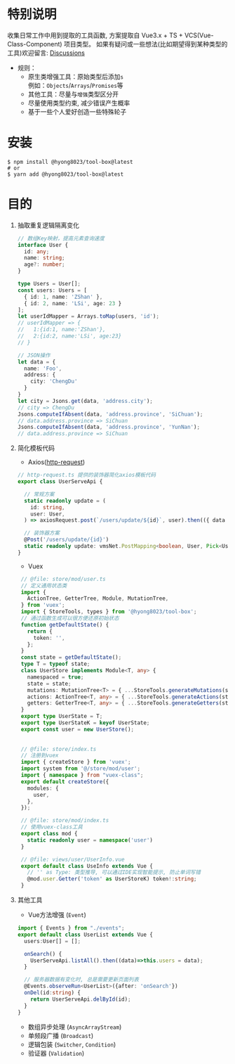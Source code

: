 # 特别说明

收集日常工作中用到提取的工具函数, 方案提取自 Vue3.x + TS + VCS(Vue-Class-Component) 项目类型。
如果有疑问或一些想法(比如期望得到某种类型的工具)欢迎留言: [Discussions](https://github.com/git8023/tool-box/discussions)

- 规则：
    - 原生类增强工具：原始类型后添加`s`  
      例如：`Objects`/`Arrays`/`Promises`等
    - 其他工具：尽量与`增强`类型区分开
    - 尽量使用类型约束, 减少错误产生概率
    - 基于一些个人爱好创造一些特殊轮子

# 安装
```shell
$ npm install @hyong8023/tool-box@latest
# or
$ yarn add @hyong8023/tool-box@latest
```

# 目的

1. 抽取重复逻辑隔离变化
    ```ts
    // 数组Key映射，提高元素查询速度
    interface User {
      id: any;
      name: string;
      age?: number;
    }
    
    type Users = User[];
    const users: Users = [
      { id: 1, name: 'ZShan' },
      { id: 2, name: 'LSi', age: 23 }
    ];
    let userIdMapper = Arrays.toMap(users, 'id');
    // userIdMapper => {
    //   1:{id:1, name:'ZShan'},
    //   2:{id:2, name:'LSi', age:23}
    // }
    
    // JSON操作
    let data = {
      name: 'Foo',
      address: {
        city: 'ChengDu'
      }
    }
    let city = Jsons.get(data, 'address.city');
    // city => ChengDu
    Jsons.computeIfAbsent(data, 'address.province', 'SiChuan');
    // data.address.province => SiChuan
    Jsons.computeIfAbsent(data, 'address.province', 'YunNan');
    // data.address.province => SiChuan
    ```

2. 简化模板代码

    - Axios([http-request](./src/decorator/http-request.md))
    ```ts
    // http-request.ts 提供的装饰器简化axios模板代码
    export class UserServeApi {
    
      // 常规方案
      static readonly update = (
        id: string,
        user: User,
      ) => axiosRequest.post(`/users/update/${id}`, user).then(({ data }) => data);
    
      // 装饰器方案
      @Post('/users/update/{id}')
      static readonly update: vmsNet.PostMapping<boolean, User, Pick<User, 'id'>>;
    }
    ```

    - Vuex
   ```ts
    // @file: store/mod/user.ts
    // 定义通用状态类
    import {
      ActionTree, GetterTree, Module, MutationTree,
    } from 'vuex';
    import { StoreTools, types } from '@hyong8023/tool-box';
    // 通过函数生成可以很方便还原初始状态
    function getDefaultState() {
      return {
        token: '',
      };
    }
    const state = getDefaultState();
    type T = typeof state;
    class UserStore implements Module<T, any> {
      namespaced = true;
      state = state;
      mutations: MutationTree<T> = { ...StoreTools.generateMutations(state) };
      actions: ActionTree<T, any> = { ...StoreTools.generateActions(state) };
      getters: GetterTree<T, any> = { ...StoreTools.generateGetters(state) };
    }
    export type UserState = T;
    export type UserStateK = keyof UserState;
    export const user = new UserStore();
    
    
    // @file: store/index.ts
    // 注册到vuex
    import { createStore } from 'vuex';
    import system from '@/store/mod/user'; 
    import { namespace } from "vuex-class";
    export default createStore({
      modules: {
        user,
      },
    });
   
    // @file: store/mod/index.ts
    // 使用vuex-class工具
    export class mod {
      static readonly user = namespace('user')
    }
   
    // @file: views/user/UserInfo.vue
    export default class UseInfo extends Vue {
      // '' as Type: 类型推导, 可以通过IDE实现智能提示, 防止单词写错
      @mod.user.Getter('token' as UserStoreK) token!:string;
    }
    ```

3. 其他工具
    - Vue方法增强 (`Event`)
    ```ts
    import { Events } from "./events";
    export default class UserList extends Vue {
      users:User[] = [];
   
      onSearch() {
        UserServeApi.listAll().then((data)=>this.users = data);
      }
   
      // 服务器数据有变化时, 总是需要更新页面列表
      @Events.observeRun<UserList>({after: 'onSearch'})
      onDel(id:string) {
        return UserServeApi.delById(id);
      }
    }
    ```
    - 数组异步处理 (`AsyncArrayStream`)
    - 单频段广播 (`Broadcast`)
    - 逻辑包装 (`Switcher`, `Condition`)
    - 验证器 (`Validation`)
